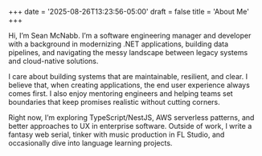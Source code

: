 +++
date = '2025-08-26T13:23:56-05:00'
draft = false
title = 'About Me'
+++


Hi, I’m Sean McNabb. I’m a software engineering manager and developer with a background in modernizing .NET applications, building data pipelines, and navigating the messy landscape between legacy systems and cloud-native solutions.

I care about building systems that are maintainable, resilient, and clear. I believe that, when creating applications, the end user experience always comes first. I also enjoy mentoring engineers and helping teams set boundaries that keep promises realistic without cutting corners.

Right now, I’m exploring TypeScript/NestJS, AWS serverless patterns, and better approaches to UX in enterprise software. Outside of work, I write a fantasy web serial, tinker with music production in FL Studio, and occasionally dive into language learning projects.

